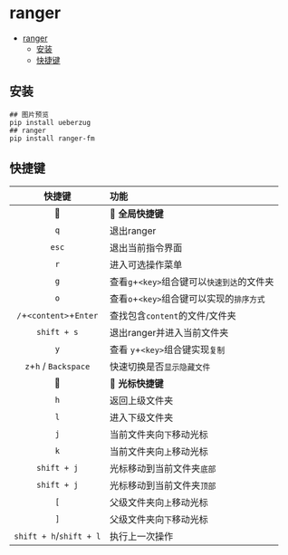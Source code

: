 # ranger

- [ranger](#ranger)
  - [安装](#安装)
  - [快捷键](#快捷键)

## 安装

```
## 图片预览
pip install ueberzug
## ranger
pip install ranger-fm
```

## 快捷键

|快捷键|功能|
|:---:|:---|
|📕|📖 **全局快捷键**|
|`q`|退出ranger|
|`esc`|退出当前指令界面|
|`r`|进入可选操作菜单|
|`g`|查看`g`+`<key>`组合键可以`快速到达`的文件夹|
|`o`|查看`o`+`<key>`组合键可以实现的`排序方式`|
|`/`+`<content>`+`Enter`|查找包含`content`的文件/文件夹|
|`shift + s`|退出ranger并进入当前文件夹|
|`y`|查看 `y`+`<key>`组合键实现`复制`|
|`z`+`h` / `Backspace`|快速切换是否`显示隐藏文件`|
|📕|📖 **光标快捷键**|
|`h`|返回上级文件夹|
|`l`|进入下级文件夹|
|`j`|当前文件夹向`下`移动光标|
|`k`|当前文件夹向`上`移动光标|
|`shift + j`|光标移动到当前文件夹`底部`|
|`shift + j`|光标移动到当前文件夹`顶部`|
|`[`|父级文件夹向`上`移动光标|
|`]`|父级文件夹向`下`移动光标|
|`shift + h`/`shift + l`|执行上一次操作|
